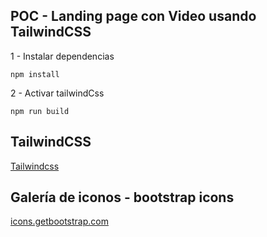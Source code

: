 ## POC - Landing page con Video usando TailwindCSS

1 - Instalar dependencias
```
npm install
```

2 - Activar tailwindCss
```
npm run build
```

## TailwindCSS

[Tailwindcss](https://tailwindcss.com/)

## Galería de iconos - bootstrap icons

[icons.getbootstrap.com](https://icons.getbootstrap.com/)


